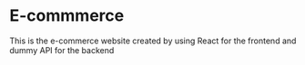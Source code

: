 # E-commmerce
This is the e-commerce website created by using React for the frontend and dummy API for the backend
